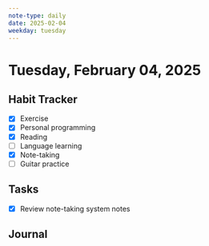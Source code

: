 ```yaml
---
note-type: daily
date: 2025-02-04
weekday: tuesday
---
```


# Tuesday, February 04, 2025

## Habit Tracker

- [x] Exercise
- [x] Personal programming
- [x] Reading
- [ ] Language learning
- [x] Note-taking
- [ ] Guitar practice

## Tasks

- [x] Review note-taking system notes

## Journal
